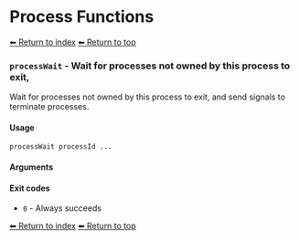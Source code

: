 # Process Functions

[⬅ Return to index](index.md)
[⬅ Return to top](../index.md)


### `processWait` - Wait for processes not owned by this process to exit,

Wait for processes not owned by this process to exit, and send signals to terminate processes.

#### Usage

    processWait processId ...
    

#### Arguments



#### Exit codes

- `0` - Always succeeds

[⬅ Return to index](index.md)
[⬅ Return to top](../index.md)
